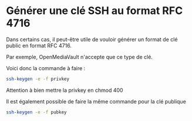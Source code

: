 # Générer une clé SSH au format RFC 4716

Dans certains cas, il peut-être utile de vouloir générer un format de
clé public en format RFC 4716.

Par exemple, OpenMediaVault n'accepte que ce type de clé.

Voici donc la commande à faire :

``` bash
ssh-keygen -e -f privkey
```

Attention à bien mettre la privkey en chmod 400

Il est également possible de faire la même commande pour la clé publique

``` bash
ssh-keygen -e -f pubkey
```
